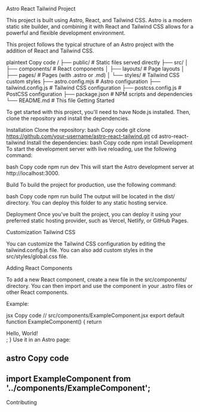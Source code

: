 Astro React Tailwind Project

This project is built using Astro, React, and Tailwind CSS. Astro is a modern static site builder, and combining it with React and Tailwind CSS allows for a powerful and flexible development environment.


This project follows the typical structure of an Astro project with the addition of React and Tailwind CSS.

plaintext
Copy code
/
├── public/             # Static files served directly
├── src/
│   ├── components/     # React components
│   ├── layouts/        # Page layouts
│   ├── pages/          # Pages (with .astro or .md)
│   └── styles/         # Tailwind CSS custom styles
├── astro.config.mjs    # Astro configuration
├── tailwind.config.js  # Tailwind CSS configuration
├── postcss.config.js   # PostCSS configuration
├── package.json        # NPM scripts and dependencies
└── README.md           # This file
Getting Started

To get started with this project, you'll need to have Node.js installed. Then, clone the repository and install the dependencies.

Installation
Clone the repository:
bash
Copy code
git clone https://github.com/your-username/astro-react-tailwind.git
cd astro-react-tailwind
Install the dependencies:
bash
Copy code
npm install
Development
To start the development server with live reloading, use the following command:

bash
Copy code
npm run dev
This will start the Astro development server at http://localhost:3000.

Build
To build the project for production, use the following command:

bash
Copy code
npm run build
The output will be located in the dist/ directory. You can deploy this folder to any static hosting service.

Deployment
Once you've built the project, you can deploy it using your preferred static hosting provider, such as Vercel, Netlify, or GitHub Pages.

Customization
Tailwind CSS

You can customize the Tailwind CSS configuration by editing the tailwind.config.js file. You can also add custom styles in the src/styles/global.css file.

Adding React Components

To add a new React component, create a new file in the src/components/ directory. You can then import and use the component in your .astro files or other React components.

Example:

jsx
Copy code
// src/components/ExampleComponent.jsx
export default function ExampleComponent() {
  return <div className="p-4 bg-blue-500 text-white">Hello, World!</div>;
}
Use it in an Astro page:

astro
Copy code
---
import ExampleComponent from '../components/ExampleComponent';
---

<ExampleComponent />
Contributing



